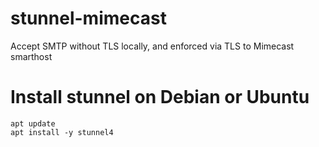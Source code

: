 # stunnel-mimecast
Accept SMTP without TLS locally, and enforced via TLS to Mimecast smarthost

# Install stunnel on Debian or Ubuntu
````
apt update
apt install -y stunnel4
````
